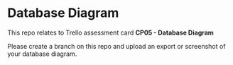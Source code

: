 # Database Diagram

This repo relates to Trello assessment card **CP05 - Database Diagram**  

Please create a branch on this repo and upload an export or screenshot of your database diagram.